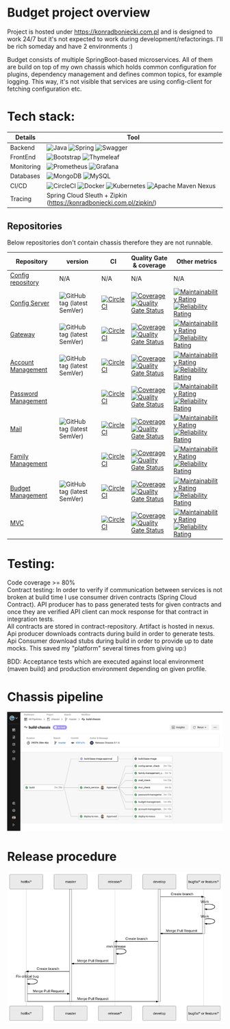 # Budget project overview <br/>
Project is hosted under https://konradboniecki.com.pl and is designed to work 24/7 but it's not expected to work during development/refactorings. I'll be rich someday and have 2 environments :)

Budget consists of multiple SpringBoot-based microservices. All of them are build on top of my own chassis which holds common configuration for plugins, dependency management and defines common topics, for example logging. This way, it's not visible that services are using config-client for fetching configuration etc.

# Tech stack:<br/>
Details | Tool |
---|---|
Backend | ![Java](https://img.shields.io/badge/java-%23ED8B00.svg?style=for-the-badge&logo=java&logoColor=white) ![Spring](https://img.shields.io/badge/spring-%236DB33F.svg?style=for-the-badge&logo=spring&logoColor=white) ![Swagger](https://img.shields.io/badge/-Swagger-%23Clojure?style=for-the-badge&logo=swagger&logoColor=white) |
FrontEnd | ![Bootstrap](https://img.shields.io/badge/bootstrap-%23563D7C.svg?style=for-the-badge&logo=bootstrap&logoColor=white) ![Thymeleaf](https://img.shields.io/badge/Thymeleaf-%23005C0F.svg?style=for-the-badge&logo=Thymeleaf&logoColor=white) |
Monitoring | ![Prometheus](https://img.shields.io/badge/Prometheus-E6522C?style=for-the-badge&logo=Prometheus&logoColor=white) ![Grafana](https://img.shields.io/badge/grafana-%23F46800.svg?style=for-the-badge&logo=grafana&logoColor=white) |
Databases | ![MongoDB](https://img.shields.io/badge/MongoDB-%234ea94b.svg?style=for-the-badge&logo=mongodb&logoColor=white) ![MySQL](https://img.shields.io/badge/mysql-%2300f.svg?style=for-the-badge&logo=mysql&logoColor=white)  |
CI/CD | ![CircleCI](https://img.shields.io/badge/circle%20ci-%23161616.svg?style=for-the-badge&logo=circleci&logoColor=white) ![Docker](https://img.shields.io/badge/docker-%230db7ed.svg?style=for-the-badge&logo=docker&logoColor=white) ![Kubernetes](https://img.shields.io/badge/kubernetes-%23326ce5.svg?style=for-the-badge&logo=kubernetes&logoColor=white)  ![Apache Maven](https://img.shields.io/badge/Apache%20Maven-C71A36?style=for-the-badge&logo=Apache%20Maven&logoColor=white) Nexus |                                  |
Tracing | Spring Cloud Sleuth + Zipkin (https://konradboniecki.com.pl/zipkin/) |

## Repositories
Below repositories don't contain chassis therefore they are not runnable.

Repository | version | CI | Quality Gate & coverage | Other metrics |
---|---|---|---|---|
[Config repository](https://github.com/MilczekT1/config-git) | N/A | N/A | N/A | N/A |
[Config Server](https://github.com/MilczekT1/config-server) | ![GitHub tag (latest SemVer)](https://img.shields.io/github/v/tag/MilczekT1/config-server-service?color=blue&label=release&sort=semver) | [![CircleCI](https://circleci.com/gh/MilczekT1/mail/tree/master.svg?style=shield)](https://circleci.com/gh/MilczekT1/config-server/tree/master) | [![Coverage](https://sonarcloud.io/api/project_badges/measure?project=MilczekT1_config-server&metric=coverage)](https://sonarcloud.io/summary/new_code?id=MilczekT1_config-server) </br> [![Quality Gate Status](https://sonarcloud.io/api/project_badges/measure?project=MilczekT1_config-server&metric=alert_status)](https://sonarcloud.io/summary/new_code?id=MilczekT1_config-server) | [![Maintainability Rating](https://sonarcloud.io/api/project_badges/measure?project=MilczekT1_config-server&metric=sqale_rating)](https://sonarcloud.io/summary/new_code?id=MilczekT1_config-server) </br> [![Reliability Rating](https://sonarcloud.io/api/project_badges/measure?project=MilczekT1_config-server&metric=reliability_rating)](https://sonarcloud.io/summary/new_code?id=MilczekT1_config-server) |
[Gateway](https://github.com/MilczekT1/gateway) | ![GitHub tag (latest SemVer)](https://img.shields.io/github/v/tag/MilczekT1/gateway?color=blue&label=release&sort=semver) |[![CircleCI](https://circleci.com/gh/MilczekT1/mail/tree/master.svg?style=shield)](https://circleci.com/gh/MilczekT1/gateway/tree/master) | [![Coverage](https://sonarcloud.io/api/project_badges/measure?project=MilczekT1_gateway&metric=coverage)](https://sonarcloud.io/summary/new_code?id=MilczekT1_gateway) </br> [![Quality Gate Status](https://sonarcloud.io/api/project_badges/measure?project=MilczekT1_gateway&metric=alert_status)](https://sonarcloud.io/summary/new_code?id=MilczekT1_gateway) | [![Maintainability Rating](https://sonarcloud.io/api/project_badges/measure?project=MilczekT1_gateway&metric=sqale_rating)](https://sonarcloud.io/summary/new_code?id=MilczekT1_gateway) </br> [![Reliability Rating](https://sonarcloud.io/api/project_badges/measure?project=MilczekT1_gateway&metric=reliability_rating)](https://sonarcloud.io/summary/new_code?id=MilczekT1_gateway) |
[Account Management](https://github.com/MilczekT1/account-management) | ![GitHub tag (latest SemVer)](https://img.shields.io/github/v/tag/MilczekT1/account-management?color=blue&label=release&sort=semver) | [![CircleCI](https://circleci.com/gh/MilczekT1/mail/tree/master.svg?style=shield)](https://circleci.com/gh/MilczekT1/account-management/tree/master) | [![Coverage](https://sonarcloud.io/api/project_badges/measure?project=MilczekT1_account-management&metric=coverage)](https://sonarcloud.io/summary/new_code?id=MilczekT1_account-management) </br> [![Quality Gate Status](https://sonarcloud.io/api/project_badges/measure?project=MilczekT1_account-management&metric=alert_status)](https://sonarcloud.io/summary/new_code?id=MilczekT1_account-management) | [![Maintainability Rating](https://sonarcloud.io/api/project_badges/measure?project=MilczekT1_account-management&metric=sqale_rating)](https://sonarcloud.io/summary/new_code?id=MilczekT1_account-management) </br> [![Reliability Rating](https://sonarcloud.io/api/project_badges/measure?project=MilczekT1_account-management&metric=reliability_rating)](https://sonarcloud.io/summary/new_code?id=MilczekT1_account-management) |
[Password Management](https://github.com/MilczekT1/password-management) | | [![CircleCI](https://circleci.com/gh/MilczekT1/mail/tree/master.svg?style=shield)](https://circleci.com/gh/MilczekT1/password-management/tree/master) | [![Coverage](https://sonarcloud.io/api/project_badges/measure?project=MilczekT1_password-management&metric=coverage)](https://sonarcloud.io/summary/new_code?id=MilczekT1_password-management) </br> [![Quality Gate Status](https://sonarcloud.io/api/project_badges/measure?project=MilczekT1_password-management&metric=alert_status)](https://sonarcloud.io/summary/new_code?id=MilczekT1_password-management) | [![Maintainability Rating](https://sonarcloud.io/api/project_badges/measure?project=MilczekT1_password-management&metric=sqale_rating)](https://sonarcloud.io/summary/new_code?id=MilczekT1_password-management) </br> [![Reliability Rating](https://sonarcloud.io/api/project_badges/measure?project=MilczekT1_password-management&metric=reliability_rating)](https://sonarcloud.io/summary/new_code?id=MilczekT1_password-management) |
[Mail](https://github.com/MilczekT1/mail-sender) | ![GitHub tag (latest SemVer)](https://img.shields.io/github/v/tag/MilczekT1/config-server-service?color=blue&label=release&sort=semver) | [![CircleCI](https://circleci.com/gh/MilczekT1/mail/tree/master.svg?style=shield)](https://circleci.com/gh/MilczekT1/mail/tree/master) | [![Coverage](https://sonarcloud.io/api/project_badges/measure?project=MilczekT1_mail&metric=coverage)](https://sonarcloud.io/summary/new_code?id=MilczekT1_mail) </br> [![Quality Gate Status](https://sonarcloud.io/api/project_badges/measure?project=MilczekT1_mail&metric=alert_status)](https://sonarcloud.io/summary/new_code?id=MilczekT1_mail) | [![Maintainability Rating](https://sonarcloud.io/api/project_badges/measure?project=MilczekT1_mail&metric=sqale_rating)](https://sonarcloud.io/summary/new_code?id=MilczekT1_mail) </br> [![Reliability Rating](https://sonarcloud.io/api/project_badges/measure?project=MilczekT1_mail&metric=reliability_rating)](https://sonarcloud.io/summary/new_code?id=MilczekT1_mail) |
[Family Management](https://github.com/MilczekT1/family-management) | | [![CircleCI](https://circleci.com/gh/MilczekT1/mail/tree/master.svg?style=shield)](https://circleci.com/gh/MilczekT1/family-management/tree/master) | [![Coverage](https://sonarcloud.io/api/project_badges/measure?project=MilczekT1_family-management&metric=coverage)](https://sonarcloud.io/summary/new_code?id=MilczekT1_family-management) </br> [![Quality Gate Status](https://sonarcloud.io/api/project_badges/measure?project=MilczekT1_family-management&metric=alert_status)](https://sonarcloud.io/summary/new_code?id=MilczekT1_family-management) | [![Maintainability Rating](https://sonarcloud.io/api/project_badges/measure?project=MilczekT1_family-management&metric=sqale_rating)](https://sonarcloud.io/summary/new_code?id=MilczekT1_family-management) </br> [![Reliability Rating](https://sonarcloud.io/api/project_badges/measure?project=MilczekT1_family-management&metric=reliability_rating)](https://sonarcloud.io/summary/new_code?id=MilczekT1_family-management) |
[Budget Management](https://github.com/MilczekT1/budget-management) | ![GitHub tag (latest SemVer)](https://img.shields.io/github/v/tag/MilczekT1/budget-management?color=blue&label=release&sort=semver) | [![CircleCI](https://circleci.com/gh/MilczekT1/mail/tree/master.svg?style=shield)](https://circleci.com/gh/MilczekT1/budget-management/tree/master) | [![Coverage](https://sonarcloud.io/api/project_badges/measure?project=MilczekT1_budget-management&metric=coverage)](https://sonarcloud.io/summary/new_code?id=MilczekT1_budget-management) </br> [![Quality Gate Status](https://sonarcloud.io/api/project_badges/measure?project=MilczekT1_budget-management&metric=alert_status)](https://sonarcloud.io/summary/new_code?id=MilczekT1_budget-management) | [![Maintainability Rating](https://sonarcloud.io/api/project_badges/measure?project=MilczekT1_budget-management&metric=sqale_rating)](https://sonarcloud.io/summary/new_code?id=MilczekT1_budget-management) </br> [![Reliability Rating](https://sonarcloud.io/api/project_badges/measure?project=MilczekT1_budget-management&metric=reliability_rating)](https://sonarcloud.io/summary/new_code?id=MilczekT1_budget-management) |
[MVC](https://github.com/MilczekT1/mvc) | | [![CircleCI](https://circleci.com/gh/MilczekT1/mail/tree/master.svg?style=shield)](https://circleci.com/gh/MilczekT1/mvc/tree/master) | [![Coverage](https://sonarcloud.io/api/project_badges/measure?project=MilczekT1_mvc&metric=coverage)](https://sonarcloud.io/summary/new_code?id=MilczekT1_mvc) </br> [![Quality Gate Status](https://sonarcloud.io/api/project_badges/measure?project=MilczekT1_mvc&metric=alert_status)](https://sonarcloud.io/summary/new_code?id=MilczekT1_mvc) | [![Maintainability Rating](https://sonarcloud.io/api/project_badges/measure?project=MilczekT1_mvc&metric=sqale_rating)](https://sonarcloud.io/summary/new_code?id=MilczekT1_mvc) </br> [![Reliability Rating](https://sonarcloud.io/api/project_badges/measure?project=MilczekT1_mvc&metric=reliability_rating)](https://sonarcloud.io/summary/new_code?id=MilczekT1_mvc) |

# Testing:<br/>
Code coverage >= 80% <br/>
Contract testing: In order to verify if communication between services is not broken at build time I use consumer driven contracts (Spring Cloud Contract). API producer has to pass generated tests for given contracts and once they are verified API client can mock response for that contract in integration tests. </br>All contracts are stored in contract-repository. Artifact is hosted in nexus. Api producer downloads contracts during build  in order to generate tests. Api Consumer download stubs during build in order to provide up to date mocks. This saved my "platform" several times from giving up:)

BDD: Acceptance tests which are executed against local environment (maven build) and production environment depending on given profile.


# Chassis pipeline
![plot](./img/circleci-chassis.png)
# Release procedure
![plot](./img/release-procedure.png)

